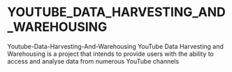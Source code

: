 # YOUTUBE_DATA_HARVESTING_AND_WAREHOUSING
Youtube-Data-Harvesting-And-Warehousing YouTube Data Harvesting and Warehousing is a project that intends to provide users with the ability to access and analyse data from numerous YouTube channels
